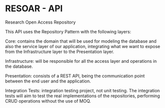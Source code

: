 # RESOAR - API
Research Open Access Repository

This API uses the Repository Pattern with the following layers:

Core: contains the domain that will be used for modeling the database and also the service layer of our application, integrating what we want to expose from the Infrastructure layer to the Presentation layer.

Infrastructure: will be responsible for all the access layer and operations in the database.

Presentation: consists of a REST API, being the communication point between the end user and the application.

Integration Tests: integration testing project, not unit testing. The integration tests will aim to test the real implementations of the repositories, performing CRUD operations without the use of MOQ.

